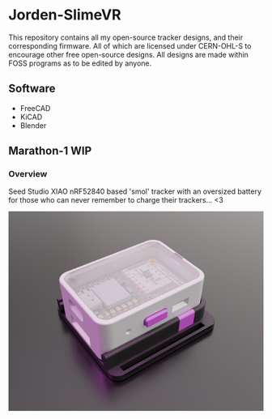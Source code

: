 # Jorden-SlimeVR
This repository contains all my open-source tracker designs, and their corresponding firmware. All of which are licensed under CERN-OHL-S to encourage other free open-source designs.
All designs are made within FOSS programs as to be edited by anyone.

## Software
- FreeCAD
- KiCAD
- Blender

## Marathon-1 WIP
### Overview
Seed Studio XIAO nRF52840 based 'smol' tracker with an oversized battery for those who can never remember to charge their trackers... <3

![VR tracker slotted in mount](./Assets/Marathon1-Render-1.jpeg)
